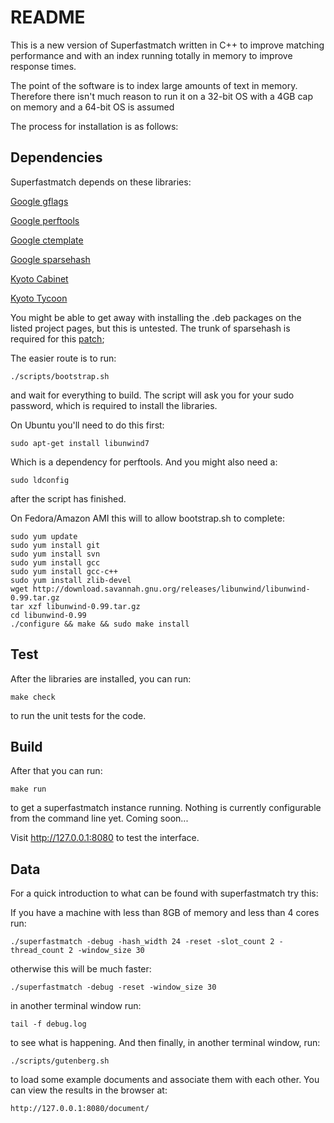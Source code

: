 README
======

This is a new version of Superfastmatch written in C++ to improve matching performance and with an index running totally in memory to improve response times.

The point of the software is to index large amounts of text in memory. Therefore there isn't much reason to run it on a 32-bit OS with a 4GB cap on memory and a 64-bit OS is assumed

The process for installation is as follows:


Dependencies
------------

Superfastmatch depends on these libraries:

[Google gflags](http://code.google.com/p/google-gflags/)

[Google perftools](http://code.google.com/p/google-perftools/)

[Google ctemplate](http://code.google.com/p/google-ctemplate/)

[Google sparsehash](http://code.google.com/p/google-sparsehash/)

[Kyoto Cabinet](http://fallabs.com/kyotocabinet/)

[Kyoto Tycoon](http://fallabs.com/kyototycoon/)

You might be able to get away with installing the .deb packages on the listed project pages, but this is untested. The trunk of sparsehash is required for this [patch](http://code.google.com/p/google-sparsehash/source/detail?r=76);

The easier route is to run:

    ./scripts/bootstrap.sh

and wait for everything to build. The script will ask you for your sudo password, which is required to install the libraries.

On Ubuntu you'll need to do this first:

    sudo apt-get install libunwind7

Which is a dependency for perftools. And you might also need a:

    sudo ldconfig

after the script has finished.

On Fedora/Amazon AMI this will to allow bootstrap.sh to complete:

    sudo yum update
    sudo yum install git
    sudo yum install svn
    sudo yum install gcc
    sudo yum install gcc-c++
    sudo yum install zlib-devel
    wget http://download.savannah.gnu.org/releases/libunwind/libunwind-0.99.tar.gz
    tar xzf libunwind-0.99.tar.gz
    cd libunwind-0.99
    ./configure && make && sudo make install

Test
----

After the libraries are installed, you can run:

    make check

to run the unit tests for the code.

Build
-----

After that you can run:

    make run

to get a superfastmatch instance running. Nothing is currently configurable from the command line yet. Coming soon...

Visit http://127.0.0.1:8080 to test the interface.

Data
----

For a quick introduction to what can be found with superfastmatch try this:

If you have a machine with less than 8GB of memory and less than 4 cores run:

    ./superfastmatch -debug -hash_width 24 -reset -slot_count 2 -thread_count 2 -window_size 30

otherwise this will be much faster:

    ./superfastmatch -debug -reset -window_size 30

in another terminal window run:

    tail -f debug.log
    
to see what is happening. And then finally, in another terminal window, run:

    ./scripts/gutenberg.sh
    
to load some example documents and associate them with each other. You can view the results in the browser at:

    http://127.0.0.1:8080/document/




